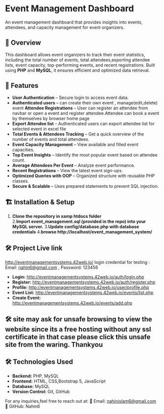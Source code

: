 # Event Management Dashboard

An event management dashboard that provides insights into events, attendees, and capacity management for event organizers.

## 📌 Overview

This dashboard allows event organizers to track their event statistics, including the total number of events, total attendees,exporting attendee lists, event capacity, top-performing events, and recent registrations. Built using **PHP** and **MySQL**, it ensures efficient and optimized data retrieval.

## 🚀 Features

- **User Authentication** – Secure login to access event data.
- **Authenticated users** – can create their own event , manage(edit,delete) event
  **Attendee Registrations** – User can register an attendee from navbar or open a event and register attendee.Attendee can book a event by themselves by browser home page
 - **Export Attendee list** – Authenticated users can export attendee list for selected event in excel file
- **Total Events & Attendees Tracking** – Get a quick overview of the number of events and total attendees.
- **Event Capacity Management** – View available and filled event capacities.
- **Top Event Insights** – Identify the most popular event based on attendee count.
- **Average Attendees Per Event** – Analyze event performance.
- **Recent Registrations** – View the latest event sign-ups.
- **Optimized Queries with OOP** – Organized structure with reusable PHP classes.
- **Secure & Scalable** – Uses prepared statements to prevent SQL injection.
## 🏗️ Installation & Setup

1. **Clone the repository in xamp htdocs folder**  
2.**Import event_management.sql (provided in the repo) into your MySQL server.** 3.**Update config/database.php with database credentials** 
4.**browse http://localhost/event_management_system/**

## 🛠️ Project Live link

http://eventmanagementsystems.42web.io/
login credential for testing : Email: nahin6@gmail.com , Password: 123456

- **Login:** http://eventmanagementsystems.42web.io/auth/login.php
- **Register:** http://eventmanagementsystems.42web.io/auth/register.php
- **Profile:** http://eventmanagementsystems.42web.io/user/profile.php
- **Event List:** http://eventmanagementsystems.42web.io/events/list.php
- **Create Event:** http://eventmanagementsystems.42web.io/events/add.php

## 🛠️ site may ask for unsafe browsing to view the website since its a free hosting without any ssl certificate in that case please click this unsafe site from the waring. Thankyou


## 🛠️ Technologies Used

- **Backend:** PHP, MySQL
- **Frontend:** HTML, CSS,Bootstrap 5, JavaScript
- **Database:** MySQL
- **Version Control:** Git, GitHub

For any inquiries,feel free to reach out at:
📧 Email: nahinislam6@gmail.com
🐙 GitHub: Nahin6

